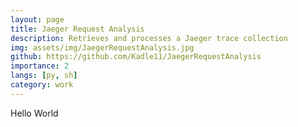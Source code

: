 ```yaml
---
layout: page
title: Jaeger Request Analysis
description: Retrieves and processes a Jaeger trace collection
img: assets/img/JaegerRequestAnalysis.jpg 
github: https://github.com/Kadle11/JaegerRequestAnalysis
importance: 2
langs: [py, sh]
category: work
---
```


Hello World